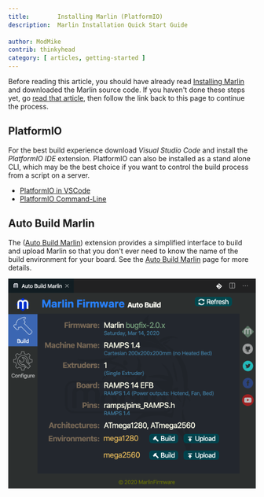 ```yaml
---
title:        Installing Marlin (PlatformIO)
description:  Marlin Installation Quick Start Guide

author: ModMike
contrib: thinkyhead
category: [ articles, getting-started ]
---
```


Before reading this article, you should have already read [Installing Marlin](install.html) and downloaded the Marlin source code. If you haven't done these steps yet, go [read that article](install.html), then follow the link back to this page to continue the process.

## PlatformIO

For the best build experience download *Visual Studio Code* and install the *PlatformIO IDE* extension. PlatformIO can also be installed as a stand alone CLI, which may be the best choice if you want to control the build process from a script on a server.

- [PlatformIO in VSCode](install_platformio_vscode.html)
- [PlatformIO Command-Line](install_platformio_cli.html)

## Auto Build Marlin

The ([Auto Build Marlin](//marketplace.visualstudio.com/items?itemName=MarlinFirmware.auto-build)) extension provides a simplified interface to build and upload Marlin so that you don't ever need to know the name of the build environment for your board. See the [Auto Build Marlin](/docs/basics/auto_build_marlin.html) page for more details.

![AutoBuild Menu](/assets/images/basics/abm/panel.png)
